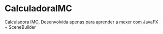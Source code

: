 # CalculadoraIMC
Calculadora IMC, Desenvolvida apenas para aprender a mexer com JavaFX + SceneBuilder

